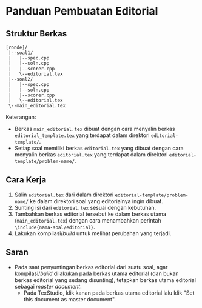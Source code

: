 # Panduan Pembuatan Editorial

## Struktur Berkas

```
[ronde]/
 |--soal1/
 |   |--spec.cpp
 |   |--soln.cpp
 |   |--scorer.cpp
 |   \--editorial.tex
 |--soal2/
 |   |--spec.cpp
 |   |--soln.cpp
 |   |--scorer.cpp
 |   \--editorial.tex
 \--main_editorial.tex
```

Keterangan:

* Berkas `main_editorial.tex` dibuat dengan cara menyalin berkas `editorial_template.tex` yang terdapat dalam direktori `editorial-template/`.
* Setiap soal memiliki berkas `editorial.tex` yang dibuat dengan cara menyalin berkas `editorial.tex` yang terdapat dalam direktori `editorial-template/problem-name/`.

## Cara Kerja

1. Salin `editorial.tex` dari dalam direktori `editorial-template/problem-name/` ke dalam direktori soal yang editorialnya ingin dibuat.
2. Sunting isi dari `editorial.tex` sesuai dengan kebutuhan.
3. Tambahkan berkas editorial tersebut ke dalam berkas utama (`main_editorial.tex`) dengan cara menambahkan perintah `\include{nama-soal/editorial}`.
4. Lakukan kompilasi/_build_ untuk melihat perubahan yang terjadi.

## Saran

* Pada saat penyuntingan berkas editorial dari suatu soal, agar kompilasi/_build_ dilakukan pada berkas utama editorial (dan bukan berkas editorial yang sedang disunting), tetapkan berkas utama editorial sebagai _master document_.
    * Pada TexStudio, klik kanan pada berkas utama editorial lalu klik "Set this document as master document".